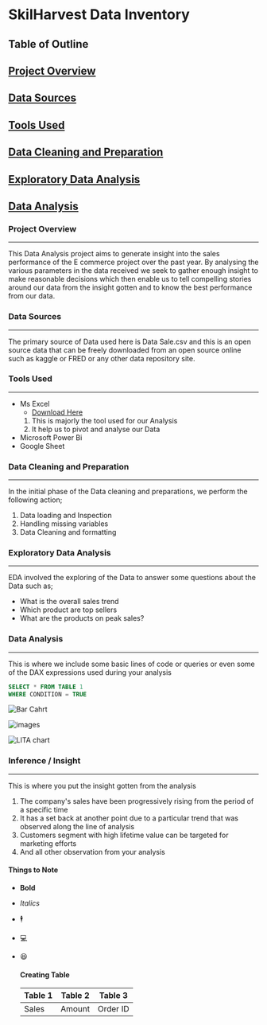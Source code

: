 # SkilHarvest Data Inventory

## Table of Outline
## [Project Overview](#project-overview)
## [Data Sources](#data-sources)
## [Tools Used](#tools-used)
## [Data Cleaning and Preparation](data-cleaning-and-preparation)
## [Exploratory Data Analysis](#exploratory-data-analysis)
## [Data Analysis](data-analysis)


### Project Overview
---
This Data Analysis project aims to generate insight into the sales performance of the E commerce project over the past year. By analysing the various parameters in the data received we seek to gather enough insight to make reasonable decisions which then enable us to tell compelling stories around our data from the insight gotten and to know the best performance from our data.

### Data Sources
---
The primary source of Data used here is Data Sale.csv and this is an open source data that can be freely downloaded from an open source online such as kaggle or FRED or any other data repository site.

### Tools Used
---
- Ms Excel
    - [Download Here](https://www.microsoft.com)
  1. This is majorly the tool used for our Analysis
  2. It help us to pivot and analyse our Data
- Microsoft Power Bi
- Google Sheet

### Data Cleaning and Preparation
---
 In the initial phase of the Data cleaning and preparations, we perform the following action;
1. Data loading and Inspection
2. Handling missing variables
3. Data Cleaning and formatting

### Exploratory Data Analysis
---
EDA involved the exploring of the Data to answer some questions about the Data such as;
- What is the overall sales trend
- Which product are top sellers
- What are the products on peak sales?

### Data Analysis
---
This is where we include some basic lines of code or queries or even some of the DAX expressions used during your analysis

```  SQL
SELECT * FROM TABLE 1
WHERE CONDITION = TRUE
```


![Bar Cahrt](https://github.com/user-attachments/assets/5bf7aec2-4729-4cae-9194-b4d98153328a)

![images](https://github.com/user-attachments/assets/a545b116-acc0-41c0-b6fd-9f2ca84a1453)

![LITA chart](https://github.com/user-attachments/assets/ed50248d-8944-4ba0-b773-c99a974ea81f)

### Inference / Insight
---
This is where you put the insight gotten from the analysis
1. The company's sales have been progressively rising from the period of a specific time
2. It has a set back at another point due to a particular trend that was observed along the line of analysis
3. Customers segment with high lifetime value can be targeted for marketing efforts
4. And all other observation from your analysis

#### Things to Note
- **Bold**
- *Italics*
- 🕴️
- 💻
- 😆

  #### Creating Table
  |Table 1| Table 2| Table 3|
  |-------|--------|--------|
  |Sales| Amount| Order ID|

